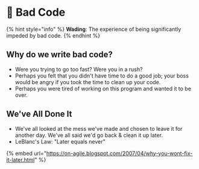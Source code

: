 # 🤢 Bad Code

{% hint style="info" %}
**Wading**: The experience of being significantly impeded by bad code.
{% endhint %}

## Why do we write bad code?

* Were you trying to go too fast? Were you in a rush?
* Perhaps you felt that you didn't have time to do a good job; your boss would be angry if you took the time to clean up your code.
* Perhaps you were tired of working on this program and wanted it to be over.

## We've All Done It

* We've all looked at the mess we've made and chosen to leave it for another day. We've all said we'd go back & clean it up later.
* LeBlanc's Law: "Later equals never"

{% embed url="https://on-agile.blogspot.com/2007/04/why-you-wont-fix-it-later.html" %}
